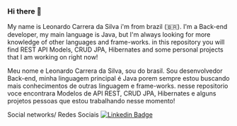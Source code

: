 ### Hi there 👋
My name is Leonardo Carrera da Silva i'm from brazil (🇧🇷).
I'm a Back-end developer, my main language is Java, but I'm always looking for more knowledge of other languages and frame-works.
in this repository you will find REST API Models, CRUD JPA, Hibernates and some personal projects that I am working on right now!

Meu nome e Leonardo Carrera da Silva, sou do brasil.
Sou desenvolvedor Back-end, minha linguagem principal é Java porem sempre estou buscando mais conhecimentos de outras linguagem e frame-works.
nesse repositorio voce encontrara Modelos de API REST, CRUD JPA, Hibernates e alguns projetos pessoas que estou trabalhando nesse momento!

Social networks/ Redes Sociais 
[![Linkedin Badge](https://img.shields.io/badge/-LinkedIn-blue?style=flat-square&logo=Linkedin&logoColor=white&link=https://www.linkedin.com/in/felipefialho)](https://www.linkedin.com/in/leonardo-carrera-da-silva/)
